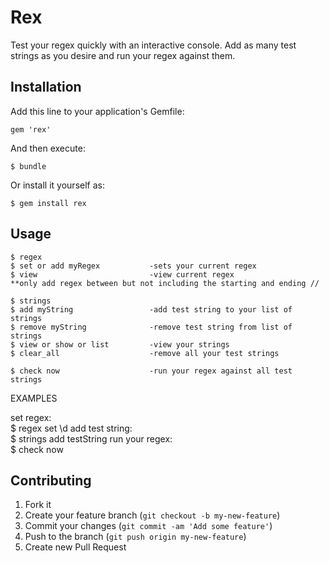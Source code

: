 # Rex

Test your regex quickly with an interactive console.  Add as many test strings as you desire and run your
regex against them.

## Installation

Add this line to your application's Gemfile:

    gem 'rex'

And then execute:

    $ bundle

Or install it yourself as:

    $ gem install rex

## Usage
    $ regex
    $ set or add myRegex           -sets your current regex
    $ view                         -view current regex
    **only add regex between but not including the starting and ending //

    $ strings
    $ add myString                 -add test string to your list of strings
    $ remove myString              -remove test string from list of strings
    $ view or show or list         -view your strings
    $ clear_all                    -remove all your test strings

    $ check now                    -run your regex against all test strings
    
    
EXAMPLES

set regex:         
    $ regex set \d
add test string:   
    $ strings add testString
run your regex:    
    $ check now

## Contributing

1. Fork it
2. Create your feature branch (`git checkout -b my-new-feature`)
3. Commit your changes (`git commit -am 'Add some feature'`)
4. Push to the branch (`git push origin my-new-feature`)
5. Create new Pull Request

